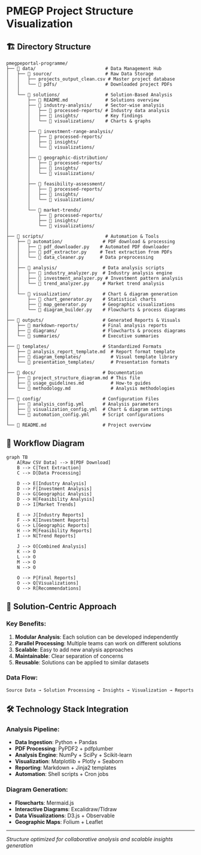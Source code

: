 # PMEGP Project Structure Visualization

## 🏗️ Directory Structure

```
pmegpeportal-programme/
├── 📁 data/                          # Data Management Hub
│   ├── 📁 source/                    # Raw Data Storage
│   │   ├── projects_output_clean.csv # Master project database
│   │   └── 📁 pdfs/                  # Downloaded project PDFs
│   │
│   └── 📁 solutions/                 # Solution-Based Analysis
│       ├── 📄 README.md              # Solutions overview
│       ├── 📁 industry-analysis/     # Sector-wise analysis
│       │   ├── 📁 processed-reports/ # Industry data analysis
│       │   ├── 📁 insights/          # Key findings
│       │   └── 📁 visualizations/    # Charts & graphs
│       │
│       ├── 📁 investment-range-analysis/
│       │   ├── 📁 processed-reports/
│       │   ├── 📁 insights/
│       │   └── 📁 visualizations/
│       │
│       ├── 📁 geographic-distribution/
│       │   ├── 📁 processed-reports/
│       │   ├── 📁 insights/
│       │   └── 📁 visualizations/
│       │
│       ├── 📁 feasibility-assessment/
│       │   ├── 📁 processed-reports/
│       │   ├── 📁 insights/
│       │   └── 📁 visualizations/
│       │
│       └── 📁 market-trends/
│           ├── 📁 processed-reports/
│           ├── 📁 insights/
│           └── 📁 visualizations/
│
├── 📁 scripts/                       # Automation & Tools
│   ├── 📁 automation/               # PDF download & processing
│   │   ├── 📄 pdf_downloader.py    # Automated PDF downloader
│   │   ├── 📄 pdf_extractor.py     # Text extraction from PDFs
│   │   └── 📄 data_cleaner.py      # Data preprocessing
│   │
│   ├── 📁 analysis/                 # Data analysis scripts
│   │   ├── 📄 industry_analyzer.py  # Industry analysis engine
│   │   ├── 📄 investment_analyzer.py # Investment pattern analysis
│   │   └── 📄 trend_analyzer.py     # Market trend analysis
│   │
│   └── 📁 visualization/            # Chart & diagram generation
│       ├── 📄 chart_generator.py    # Statistical charts
│       ├── 📄 map_generator.py      # Geographic visualizations
│       └── 📄 diagram_builder.py    # Flowcharts & process diagrams
│
├── 📁 outputs/                      # Generated Reports & Visuals
│   ├── 📁 markdown-reports/         # Final analysis reports
│   ├── 📁 diagrams/                 # Flowcharts & process diagrams
│   └── 📁 summaries/                # Executive summaries
│
├── 📁 templates/                    # Standardized Formats
│   ├── 📄 analysis_report_template.md  # Report format template
│   ├── 📄 diagram_templates/           # Visual template library
│   └── 📄 presentation_templates/      # Presentation formats
│
├── 📁 docs/                         # Documentation
│   ├── 📄 project_structure_diagram.md # This file
│   ├── 📄 usage_guidelines.md          # How-to guides
│   └── 📄 methodology.md               # Analysis methodologies
│
├── 📁 config/                       # Configuration Files
│   ├── 📄 analysis_config.yml       # Analysis parameters
│   ├── 📄 visualization_config.yml  # Chart & diagram settings
│   └── 📄 automation_config.yml     # Script configurations
│
└── 📄 README.md                     # Project overview
```

## 🔄 Workflow Diagram

```mermaid
graph TB
    A[Raw CSV Data] --> B[PDF Download]
    B --> C[Text Extraction]
    C --> D[Data Processing]
    
    D --> E[Industry Analysis]
    D --> F[Investment Analysis]
    D --> G[Geographic Analysis]
    D --> H[Feasibility Analysis]
    D --> I[Market Trends]
    
    E --> J[Industry Reports]
    F --> K[Investment Reports]
    G --> L[Geographic Reports]
    H --> M[Feasibility Reports]
    I --> N[Trend Reports]
    
    J --> O[Combined Analysis]
    K --> O
    L --> O
    M --> O
    N --> O
    
    O --> P[Final Reports]
    O --> Q[Visualizations]
    O --> R[Recommendations]
```

## 🎯 Solution-Centric Approach

### Key Benefits:
1. **Modular Analysis**: Each solution can be developed independently
2. **Parallel Processing**: Multiple teams can work on different solutions
3. **Scalable**: Easy to add new analysis approaches
4. **Maintainable**: Clear separation of concerns
5. **Reusable**: Solutions can be applied to similar datasets

### Data Flow:
```
Source Data → Solution Processing → Insights → Visualization → Reports
```

## 🛠️ Technology Stack Integration

### Analysis Pipeline:
- **Data Ingestion**: Python + Pandas
- **PDF Processing**: PyPDF2 + pdfplumber
- **Analysis Engine**: NumPy + SciPy + Scikit-learn
- **Visualization**: Matplotlib + Plotly + Seaborn
- **Reporting**: Markdown + Jinja2 templates
- **Automation**: Shell scripts + Cron jobs

### Diagram Generation:
- **Flowcharts**: Mermaid.js
- **Interactive Diagrams**: Excalidraw/Tldraw
- **Data Visualizations**: D3.js + Observable
- **Geographic Maps**: Folium + Leaflet

---
*Structure optimized for collaborative analysis and scalable insights generation*
